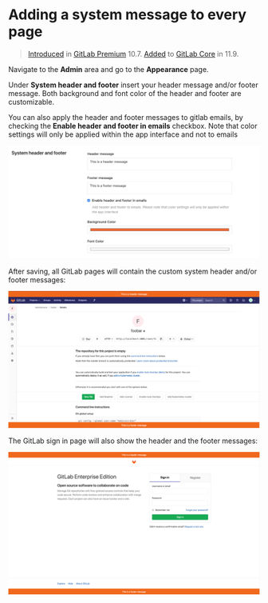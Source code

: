 # Adding a system message to every page

> [Introduced](https://gitlab.com/gitlab-org/gitlab-ee/issues/5023) in [GitLab Premium](https://about.gitlab.com/pricing/) 10.7.
> [Added](https://gitlab.com/gitlab-org/gitlab-ce/issues/55057) to [GitLab Core](https://about.gitlab.com/pricing/) in 11.9.

Navigate to the **Admin** area and go to the **Appearance** page.

Under **System header and footer** insert your header message and/or footer message.
Both background and font color of the header and footer are customizable.

You can also apply the header and footer messages to gitlab emails,
by checking the **Enable header and footer in emails** checkbox.
Note that color settings will only be applied within the app interface and not to emails

![appearance](system_header_and_footer_messages/appearance.png)

After saving, all GitLab pages will contain the custom system header and/or footer messages:

![custom_header_footer](system_header_and_footer_messages/custom_header_footer.png)

The GitLab sign in page will also show the header and the footer messages:

![sign_up_custom_header_and_footer](system_header_and_footer_messages/sign_up_custom_header_and_footer.png)
